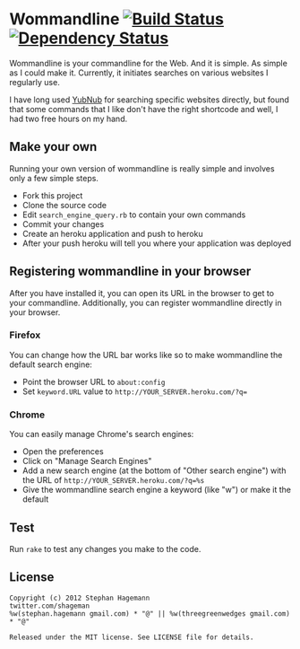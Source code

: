 # Wommandline [![Build Status](https://secure.travis-ci.org/shageman/wommandline.png)](https://secure.travis-ci.org/shageman/wommandline)[![Dependency Status](https://gemnasium.com/shageman/wommandline.png)](https://gemnasium.com/shageman/wommandline)
Wommandline is your commandline for the Web. And it is simple. As simple as I could make it. Currently, it initiates searches on various websites I regularly use.

I have long used [YubNub](http://yubnub.org) for searching specific websites directly, but found that some commands that I like don't have the right shortcode and well, I had two free hours on my hand.

## Make your own
Running your own version of wommandline is really simple and involves only a few simple steps.

* Fork this project
* Clone the source code
* Edit `search_engine_query.rb` to contain your own commands
* Commit your changes
* Create an heroku application and push to heroku
* After your push heroku will tell you where your application was deployed

## Registering wommandline in your browser
After you have installed it, you can open its URL in the browser to get to your commandline. Additionally, you can register wommandline directly in your browser.

### Firefox
You can change how the URL bar works like so to make wommandline the default search engine:

* Point the browser URL to `about:config`
* Set `keyword.URL` value to `http://YOUR_SERVER.heroku.com/?q=`

### Chrome
You can easily manage Chrome's search engines:

* Open the preferences
* Click on "Manage Search Engines"
* Add a new search engine (at the bottom of "Other search engine") with the URL of `http://YOUR_SERVER.heroku.com/?q=%s`
* Give the wommandline search engine a keyword (like "w") or make it the default

## Test
Run `rake` to test any changes you make to the code.

## License

    Copyright (c) 2012 Stephan Hagemann
    twitter.com/shageman
    %w(stephan.hagemann gmail.com) * "@" || %w(threegreenwedges gmail.com) * "@"
    
    Released under the MIT license. See LICENSE file for details.
